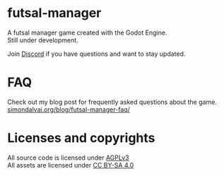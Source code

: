 <!--
SPDX-FileCopyrightText: 2023 Simon Dalvai <info@simondalvai.org>

SPDX-License-Identifier: CC0-1.0
-->

# futsal-manager
A futsal manager game created with the Godot Engine.  
Still under development.

Join [Discord](https://discord.gg/a5DSHZKkA8) if you have questions and want to stay updated.

# FAQ
Check out my blog post for frequently asked questions about the game.  
[simondalvai.org/blog/futsal-manager-faq/](https://simondalvai.org/blog/futsal-manager-faq/)

# Licenses and copyrights
All source code is licensed under [AGPLv3](LICENSES/AGPL-3.0-or-later.txt)  
All assets are licensed under [CC BY-SA 4.0](LICENSES/CC-BY-SA-4.0.txt)
